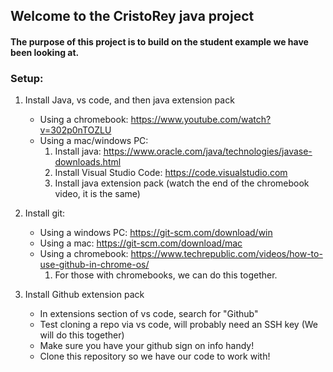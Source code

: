 ## Welcome to the CristoRey java project
#### The purpose of this project is to build on the student example we have been looking at.

### Setup:
1. Install Java, vs code, and then java extension pack
    - Using a chromebook: https://www.youtube.com/watch?v=302p0nTOZLU
    - Using a mac/windows PC: 
        1. Install java: https://www.oracle.com/java/technologies/javase-downloads.html
        2. Install Visual Studio Code: https://code.visualstudio.com
        3. Install java extension pack (watch the end of the chromebook video, it is the same) 

2. Install git:
    - Using a windows PC: https://git-scm.com/download/win
    - Using a mac: https://git-scm.com/download/mac
    - Using a chromebook: https://www.techrepublic.com/videos/how-to-use-github-in-chrome-os/
        1. For those with chromebooks, we can do this together.

3. Install Github extension pack
    - In extensions section of vs code, search for "Github"
    - Test cloning a repo via vs code, will probably need an SSH key (We will do this together)
    - Make sure you have your github sign on info handy!
    - Clone this repository so we have our code to work with!



